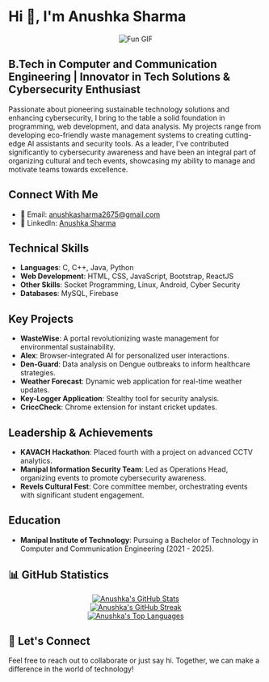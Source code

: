 # Hi 👋, I'm Anushka Sharma

<p align="center">
  <img src="gitgif" alt="Fun GIF">
</p>

## B.Tech in Computer and Communication Engineering | Innovator in Tech Solutions & Cybersecurity Enthusiast

Passionate about pioneering sustainable technology solutions and enhancing cybersecurity, I bring to the table a solid foundation in programming, web development, and data analysis. My projects range from developing eco-friendly waste management systems to creating cutting-edge AI assistants and security tools. As a leader, I've contributed significantly to cybersecurity awareness and have been an integral part of organizing cultural and tech events, showcasing my ability to manage and motivate teams towards excellence.

## Connect With Me
- 📧 Email: [anushkasharma2675@gmail.com](mailto:anushkasharma2675@gmail.com)
- 🔗 LinkedIn: [Anushka Sharma](https://www.linkedin.com/in/anushka-sharma)

## Technical Skills
- **Languages**: C, C++, Java, Python
- **Web Development**: HTML, CSS, JavaScript, Bootstrap, ReactJS
- **Other Skills**: Socket Programming, Linux, Android, Cyber Security
- **Databases**: MySQL, Firebase

## Key Projects
- **WasteWise**: A portal revolutionizing waste management for environmental sustainability.
- **Alex**: Browser-integrated AI for personalized user interactions.
- **Den-Guard**: Data analysis on Dengue outbreaks to inform healthcare strategies.
- **Weather Forecast**: Dynamic web application for real-time weather updates.
- **Key-Logger Application**: Stealthy tool for security analysis.
- **CriccCheck**: Chrome extension for instant cricket updates.

## Leadership & Achievements
- **KAVACH Hackathon**: Placed fourth with a project on advanced CCTV analytics.
- **Manipal Information Security Team**: Led as Operations Head, organizing events to promote cybersecurity awareness.
- **Revels Cultural Fest**: Core committee member, orchestrating events with significant student engagement.

## Education
- **Manipal Institute of Technology**: Pursuing a Bachelor of Technology in Computer and Communication Engineering (2021 - 2025).
## 📊 GitHub Statistics

<p align="center">
  <a href="https://github.com/anushkasharma">
    <img src="https://github-readme-stats.vercel.app/api?username=anushkasharma&show_icons=true&count_private=true&theme=radical" alt="Anushka's GitHub Stats"/>
  </a>
  <br>
  <a href="https://github.com/anushkasharma">
    <img src="https://github-readme-streak-stats.herokuapp.com/?user=anushkasharma&theme=radical" alt="Anushka's GitHub Streak"/>
  </a>
  <br>
  <a href="https://github.com/anushkasharma">
    <img src="https://github-readme-stats.vercel.app/api/top-langs/?username=anushkasharma&layout=compact&theme=radical" alt="Anushka's Top Languages"/>
  </a>
</p>

## 💬 Let's Connect
Feel free to reach out to collaborate or just say hi. Together, we can make a difference in the world of technology!

